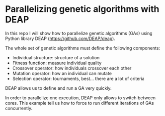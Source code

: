 # Parallelizing genetic algorithms with DEAP

In this repo I will show how to parallelize genetic algorithms (GAs) using Python library DEAP (https://github.com/DEAP/deap).

The whole set of genetic algorithms must define the following components:

* Individual structure: structure of a solution
* Fitness function: measure individual quality
* Crossover operator: how individuals crossover each other
* Mutation operator: how an individual can mutate
* Selection operator: tournaments, best... there are a lot of criteria

DEAP allows us to define and run a GA very quickly.

In order to parallelize one execution, DEAP only allows to switch between cores. This example tell us how to force to run different iterations of GAs concurrently.